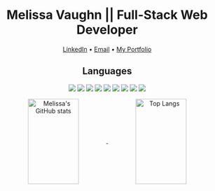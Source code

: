 <h1 align="center"> Melissa Vaughn || Full-Stack Web Developer </h1>

<div>
  <p align="center">
  <a href="https://www.linkedin.com/in/melissa-vaughn-663b35226/">LinkedIn</a> •
  <a href="mailto:meli.explores@gmail.com">Email</a> •
  <a href="https://meljska-fawn.github.io/react-portfolio/">My Portfolio</a>
  </p>
</div>

<h2 align="center">Languages</h2>

<p align="center">
    <img src="https://img.shields.io/static/v1?style=for-the-badge&message=HTML5&color=important&logo=HTML5&logoColor=FFFFFF&label="/>
    <img src="https://img.shields.io/static/v1?style=for-the-badge&message=CSS3&color=green&logo=CSS3&logoColor=FFFFFF&label="/>
    <img src="https://img.shields.io/static/v1?style=for-the-badge&message=JavaScript&color=ff69b4&logo=JavaScript&logoColor=F7DF1E&label="/>
    <img src="https://img.shields.io/static/v1?style=for-the-badge&message=React&color=yellow&logo=React&logoColor=61DAFB&label="/>
    <img src="https://img.shields.io/static/v1?style=for-the-badge&message=MongoDB&color=blueviolet&logo=MongoDB&logoColor=FFFFFF&label="/>
    <img src="https://img.shields.io/static/v1?style=for-the-badge&message=npm&color=important&logo=npm&logoColor=FFFFFF&label="/>
    <img src="https://img.shields.io/static/v1?style=for-the-badge&message=Node.js&color=green&logo=Node.js&logoColor=FFFFFF&label="/>
    <img src="https://img.shields.io/static/v1?style=for-the-badge&message=Handlebars.js&color=blueviolet&logo=Handlebars.js&logoColor=FFFFFF&label="/>
    <img src="https://img.shields.io/static/v1?style=for-the-badge&message=MySQL&color=yellow&logo=MySQL&logoColor=FFFFFF&label="/>
</p>

<p align="center"> 
  <a href="https://github.com/Meljska-Fawn/github-readme-stats">
    <img align="center" height="195em" style="width: 48%;" src="https://github-readme-stats-sigma-five.vercel.app/api?username=Meljska-Fawn&theme=dark" alt="Melissa's GitHub stats"/>
  </a>
  <a href="https://github.com/Meljska-Fawn/github-readme-stats">
    <img align="center" height="195em" style="width: 48%;" src="https://github-readme-stats-sigma-five.vercel.app/api/top-langs/?username=Meljska-Fawn&langs_count=5&layout=compact&hide=css,handlebars,html&theme=dark" alt="Top Langs"/>
  </a>
</p>
